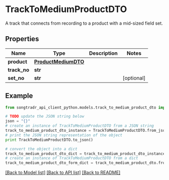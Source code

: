 # TrackToMediumProductDTO

A track that connects from recording to a product with a mid-sized field set.

## Properties
Name | Type | Description | Notes
------------ | ------------- | ------------- | -------------
**product** | [**ProductMediumDTO**](ProductMediumDTO.md) |  | 
**track_no** | **str** |  | 
**set_no** | **str** |  | [optional] 

## Example

```python
from songtradr_api_client_python.models.track_to_medium_product_dto import TrackToMediumProductDTO

# TODO update the JSON string below
json = "{}"
# create an instance of TrackToMediumProductDTO from a JSON string
track_to_medium_product_dto_instance = TrackToMediumProductDTO.from_json(json)
# print the JSON string representation of the object
print TrackToMediumProductDTO.to_json()

# convert the object into a dict
track_to_medium_product_dto_dict = track_to_medium_product_dto_instance.to_dict()
# create an instance of TrackToMediumProductDTO from a dict
track_to_medium_product_dto_form_dict = track_to_medium_product_dto.from_dict(track_to_medium_product_dto_dict)
```
[[Back to Model list]](../README.md#documentation-for-models) [[Back to API list]](../README.md#documentation-for-api-endpoints) [[Back to README]](../README.md)



